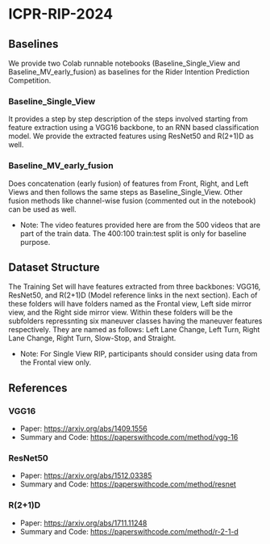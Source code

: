 # ICPR-RIP-2024
## Baselines 
We provide two Colab runnable notebooks (Baseline_Single_View and Baseline_MV_early_fusion) as baselines for the Rider Intention Prediction Competition. 
### Baseline_Single_View
It provides a step by step description of the steps involved starting from feature extraction using a VGG16 backbone, to an RNN based classification model. We provide the extracted features using ResNet50 and R(2+1)D as well.
### Baseline_MV_early_fusion
Does concatenation (early fusion) of features from Front, Right, and Left Views and then follows the same steps as Baseline_Single_View. Other fusion methods like channel-wise fusion (commented out in the notebook) can be used as well.
- Note: The video features provided here are from the 500 videos that are part of the train data. The 400:100 train:test split is only for baseline purpose.

## Dataset Structure 
The Training Set will have features extracted from three backbones: VGG16, ResNet50, and R(2+1)D (Model reference links in the next section). Each of these folders will have folders named as the Frontal view, Left side mirror view, and the Right side mirror view. Within these folders will be the subfolders repressnting six maneuver classes having the maneuver features respectively. They are named as follows: Left Lane Change, Left Turn, Right Lane Change, Right Turn, Slow-Stop, and Straight.
- Note: For Single View RIP, participants should consider using data from the Frontal view only.

## References

### VGG16
- Paper: https://arxiv.org/abs/1409.1556
- Summary and Code: https://paperswithcode.com/method/vgg-16

### ResNet50
- Paper: https://arxiv.org/abs/1512.03385
- Summary and Code: https://paperswithcode.com/method/resnet

### R(2+1)D
- Paper: https://arxiv.org/abs/1711.11248
- Summary and Code: https://paperswithcode.com/method/r-2-1-d
